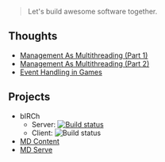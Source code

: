 > Let's build awesome software together.

## Thoughts
 - [Management As Multithreading (Part 1)](thoughts/management-as-multithreading)
 - [Management As Multithreading (Part 2)](thoughts/management-as-multithreading-part-2)
 - [Event Handling in Games](thoughts/event-handling-in-games)

## Projects
 - bIRCh
    - Server: [![Build status](https://ci.appveyor.com/api/projects/status/h4h3incyjd43s35v?svg=true)](https://ci.appveyor.com/project/uatec/birch-server)
    - Client: ![Build status](https://ci.appveyor.com/api/projects/status/k1t2im6d0b3l4e9b/branch/master?svg=true)
 - [MD Content](https://github.com/hidef/mdcontent)
 - [MD Serve](https://github.com/hidef/mdserve)
